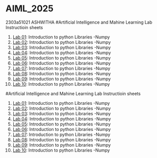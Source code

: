 # AIML_2025  
2303a51021
ASHWITHA
#Artificial Intelligence and Mahine Learning Lab Instructioin sheets
1. [Lab 01](): Introduction to python Libraries -Numpy
2. [Lab 02](): Introduction to python Libraries -Numpy
3. [Lab 03](): Introduction to python Libraries -Numpy
4. [Lab 04](): Introduction to python Libraries -Numpy
5. [Lab 05](): Introduction to python Libraries -Numpy
6. [Lab 06](): Introduction to python Libraries -Numpy
7. [Lab 07](): Introduction to python Libraries -Numpy
8. [Lab 08](): Introduction to python Libraries -Numpy
9. [Lab 09](): Introduction to python Libraries -Numpy
10. [Lab 10](): Introduction to python Libraries -Numpy


#Artificial Intelligence and Mahine Learning Lab Instructioin sheets
1. [Lab 01](https://github.com/2303A51021/AIML_2025/blob/main/lab01_AIMI.ipynb): Introduction to python Libraries -Numpy
2. [Lab 02](https://github.com/2303A51021/AIML_2025/blob/main/lab02_AIML_ipynb.ipynb): Introduction to python Libraries -Numpy
3. [Lab 03](https://github.com/2303A51021/AIML_2025/blob/main/lab03_AIML.ipynb): Introduction to python Libraries -Numpy
4. [Lab 04](https://github.com/2303A51021/AIML_2025/blob/main/LAB04.ipynb): Introduction to python Libraries -Numpy
5. [Lab 05](https://github.com/2303A51021/AIML_2025/blob/main/lab_05.ipynb): Introduction to python Libraries -Numpy
6. [Lab 06](): Introduction to python Libraries -Numpy
7. [Lab 07](): Introduction to python Libraries -Numpy
8. [Lab 08](): Introduction to python Libraries -Numpy
9. [Lab 09](): Introduction to python Libraries -Numpy
10. [Lab 10](): Introduction to python Libraries -Numpy
